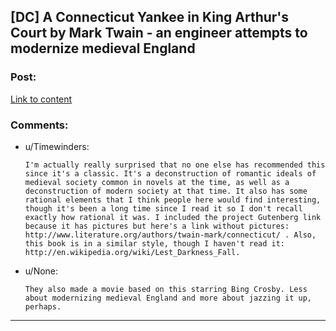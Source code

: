 ## [DC] A Connecticut Yankee in King Arthur's Court by Mark Twain - an engineer attempts to modernize medieval England

### Post:

[Link to content](http://www.gutenberg.org/files/86/86-h/86-h.htm)

### Comments:

- u/Timewinders:
  ```
  I'm actually really surprised that no one else has recommended this since it's a classic. It's a deconstruction of romantic ideals of medieval society common in novels at the time, as well as a deconstruction of modern society at that time. It also has some rational elements that I think people here would find interesting, though it's been a long time since I read it so I don't recall exactly how rational it was. I included the project Gutenberg link because it has pictures but here's a link without pictures: http://www.literature.org/authors/twain-mark/connecticut/ . Also, this book is in a similar style, though I haven't read it: http://en.wikipedia.org/wiki/Lest_Darkness_Fall.
  ```

- u/None:
  ```
  They also made a movie based on this starring Bing Crosby. Less about modernizing medieval England and more about jazzing it up, perhaps.
  ```

---

